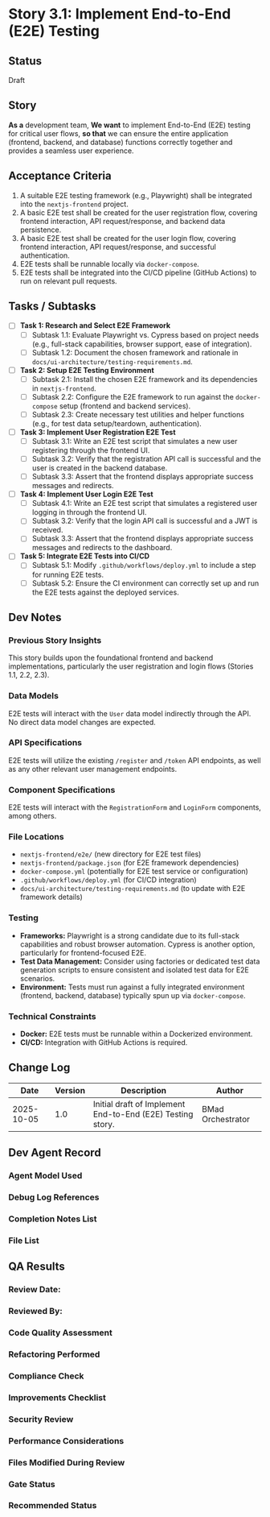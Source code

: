 # Story 3.1: Implement End-to-End (E2E) Testing

## Status
Draft

## Story
**As a** development team,
**We want** to implement End-to-End (E2E) testing for critical user flows,
**so that** we can ensure the entire application (frontend, backend, and database) functions correctly together and provides a seamless user experience.

## Acceptance Criteria
1.  A suitable E2E testing framework (e.g., Playwright) shall be integrated into the `nextjs-frontend` project.
2.  A basic E2E test shall be created for the user registration flow, covering frontend interaction, API request/response, and backend data persistence.
3.  A basic E2E test shall be created for the user login flow, covering frontend interaction, API request/response, and successful authentication.
4.  E2E tests shall be runnable locally via `docker-compose`.
5.  E2E tests shall be integrated into the CI/CD pipeline (GitHub Actions) to run on relevant pull requests.

## Tasks / Subtasks
- [ ] **Task 1: Research and Select E2E Framework**
  - [ ] Subtask 1.1: Evaluate Playwright vs. Cypress based on project needs (e.g., full-stack capabilities, browser support, ease of integration).
  - [ ] Subtask 1.2: Document the chosen framework and rationale in `docs/ui-architecture/testing-requirements.md`.
- [ ] **Task 2: Setup E2E Testing Environment**
  - [ ] Subtask 2.1: Install the chosen E2E framework and its dependencies in `nextjs-frontend`.
  - [ ] Subtask 2.2: Configure the E2E framework to run against the `docker-compose` setup (frontend and backend services).
  - [ ] Subtask 2.3: Create necessary test utilities and helper functions (e.g., for test data setup/teardown, authentication).
- [ ] **Task 3: Implement User Registration E2E Test**
  - [ ] Subtask 3.1: Write an E2E test script that simulates a new user registering through the frontend UI.
  - [ ] Subtask 3.2: Verify that the registration API call is successful and the user is created in the backend database.
  - [ ] Subtask 3.3: Assert that the frontend displays appropriate success messages and redirects.
- [ ] **Task 4: Implement User Login E2E Test**
  - [ ] Subtask 4.1: Write an E2E test script that simulates a registered user logging in through the frontend UI.
  - [ ] Subtask 3.2: Verify that the login API call is successful and a JWT is received.
  - [ ] Subtask 3.3: Assert that the frontend displays appropriate success messages and redirects to the dashboard.
- [ ] **Task 5: Integrate E2E Tests into CI/CD**
  - [ ] Subtask 5.1: Modify `.github/workflows/deploy.yml` to include a step for running E2E tests.
  - [ ] Subtask 5.2: Ensure the CI environment can correctly set up and run the E2E tests against the deployed services.

## Dev Notes

### Previous Story Insights
This story builds upon the foundational frontend and backend implementations, particularly the user registration and login flows (Stories 1.1, 2.2, 2.3).

### Data Models
E2E tests will interact with the `User` data model indirectly through the API. No direct data model changes are expected.

### API Specifications
E2E tests will utilize the existing `/register` and `/token` API endpoints, as well as any other relevant user management endpoints.

### Component Specifications
E2E tests will interact with the `RegistrationForm` and `LoginForm` components, among others.

### File Locations
- `nextjs-frontend/e2e/` (new directory for E2E test files)
- `nextjs-frontend/package.json` (for E2E framework dependencies)
- `docker-compose.yml` (potentially for E2E test service or configuration)
- `.github/workflows/deploy.yml` (for CI/CD integration)
- `docs/ui-architecture/testing-requirements.md` (to update with E2E framework details)

### Testing
- **Frameworks:** Playwright is a strong candidate due to its full-stack capabilities and robust browser automation. Cypress is another option, particularly for frontend-focused E2E.
- **Test Data Management:** Consider using factories or dedicated test data generation scripts to ensure consistent and isolated test data for E2E scenarios.
- **Environment:** Tests must run against a fully integrated environment (frontend, backend, database) typically spun up via `docker-compose`.

### Technical Constraints
- **Docker:** E2E tests must be runnable within a Dockerized environment.
- **CI/CD:** Integration with GitHub Actions is required.

## Change Log
| Date | Version | Description | Author |
|---|---|---|---|
| 2025-10-05 | 1.0 | Initial draft of Implement End-to-End (E2E) Testing story. | BMad Orchestrator |

## Dev Agent Record
### Agent Model Used
### Debug Log References
### Completion Notes List
### File List

## QA Results

### Review Date:

### Reviewed By:

### Code Quality Assessment

### Refactoring Performed

### Compliance Check

### Improvements Checklist

### Security Review

### Performance Considerations

### Files Modified During Review

### Gate Status

### Recommended Status
